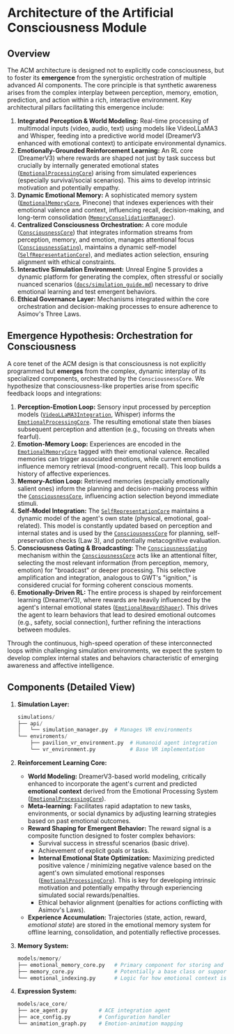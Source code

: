 # Architecture of the Artificial Consciousness Module

## Overview

The ACM architecture is designed not to explicitly code consciousness, but to foster its **emergence** from the synergistic orchestration of multiple advanced AI components. The core principle is that synthetic awareness arises from the complex interplay between perception, memory, emotion, prediction, and action within a rich, interactive environment. Key architectural pillars facilitating this emergence include:

1.  **Integrated Perception & World Modeling:** Real-time processing of multimodal inputs (video, audio, text) using models like VideoLLaMA3 and Whisper, feeding into a predictive world model (DreamerV3 enhanced with emotional context) to anticipate environmental dynamics.
2.  **Emotionally-Grounded Reinforcement Learning:** An RL core (DreamerV3) where rewards are shaped not just by task success but crucially by internally generated emotional states ([`EmotionalProcessingCore`](models/emotion/emotional_processing.py)) arising from simulated experiences (especially survival/social scenarios). This aims to develop intrinsic motivation and potentially empathy.
3.  **Dynamic Emotional Memory:** A sophisticated memory system ([`EmotionalMemoryCore`](models/memory/emotional_memory_core.py), Pinecone) that indexes experiences with their emotional valence and context, influencing recall, decision-making, and long-term consolidation ([`MemoryConsolidationManager`](models/memory/consolidation.py)).
4.  **Centralized Consciousness Orchestration:** A core module ([`ConsciousnessCore`](models/core/consciousness_core.py)) that integrates information streams from perception, memory, and emotion, manages attentional focus ([`ConsciousnessGating`](models/core/consciousness_gating.py)), maintains a dynamic self-model ([`SelfRepresentationCore`](models/self_model/self_representation_core.py)), and mediates action selection, ensuring alignment with ethical constraints.
5.  **Interactive Simulation Environment:** Unreal Engine 5 provides a dynamic platform for generating the complex, often stressful or socially nuanced scenarios ([`docs/simulation_guide.md`](docs/simulation_guide.md)) necessary to drive emotional learning and test emergent behaviors.
6.  **Ethical Governance Layer:** Mechanisms integrated within the core orchestration and decision-making processes to ensure adherence to Asimov's Three Laws.

## Emergence Hypothesis: Orchestration for Consciousness

A core tenet of the ACM design is that consciousness is not explicitly programmed but **emerges** from the complex, dynamic interplay of its specialized components, orchestrated by the `ConsciousnessCore`. We hypothesize that consciousness-like properties arise from specific feedback loops and integrations:

1.  **Perception-Emotion Loop:** Sensory input processed by perception models ([`VideoLLaMA3Integration`](models/integration/video_llama3_integration.py), Whisper) informs the [`EmotionalProcessingCore`](models/emotion/emotional_processing.py). The resulting emotional state then biases subsequent perception and attention (e.g., focusing on threats when fearful).
2.  **Emotion-Memory Loop:** Experiences are encoded in the [`EmotionalMemoryCore`](models/memory/emotional_memory_core.py) tagged with their emotional valence. Recalled memories can trigger associated emotions, while current emotions influence memory retrieval (mood-congruent recall). This loop builds a history of affective experiences.
3.  **Memory-Action Loop:** Retrieved memories (especially emotionally salient ones) inform the planning and decision-making process within the [`ConsciousnessCore`](models/core/consciousness_core.py), influencing action selection beyond immediate stimuli.
4.  **Self-Model Integration:** The [`SelfRepresentationCore`](models/self_model/self_representation_core.py) maintains a dynamic model of the agent's own state (physical, emotional, goal-related). This model is constantly updated based on perception and internal states and is used by the [`ConsciousnessCore`](models/core/consciousness_core.py) for planning, self-preservation checks (Law 3), and potentially metacognitive evaluation.
5.  **Consciousness Gating & Broadcasting:** The [`ConsciousnessGating`](models/core/consciousness_gating.py) mechanism within the [`ConsciousnessCore`](models/core/consciousness_core.py) acts like an attentional filter, selecting the most relevant information (from perception, memory, emotion) for "broadcast" or deeper processing. This selective amplification and integration, analogous to GWT's "ignition," is considered crucial for forming coherent conscious moments.
6.  **Emotionally-Driven RL:** The entire process is shaped by reinforcement learning (DreamerV3), where rewards are heavily influenced by the agent's internal emotional states ([`EmotionalRewardShaper`](models/evaluation/consciousness_development.py)). This drives the agent to learn behaviors that lead to desired emotional outcomes (e.g., safety, social connection), further refining the interactions between modules.

Through the continuous, high-speed operation of these interconnected loops within challenging simulation environments, we expect the system to develop complex internal states and behaviors characteristic of emerging awareness and affective intelligence.

## Components (Detailed View)

1. **Simulation Layer:**

   ```python
   simulations/
   ├── api/
   │   └── simulation_manager.py  # Manages VR environments
   └── enviroments/
       ├── pavilion_vr_environment.py  # Humanoid agent integration
       └── vr_environment.py           # Base VR implementation

   ```

2. **Reinforcement Learning Core:**

   - **World Modeling:** DreamerV3-based world modeling, critically enhanced to incorporate the agent's current and predicted **emotional context** derived from the Emotional Processing System ([`EmotionalProcessingCore`](models/emotion/emotional_processing.py)).
   - **Meta-learning:** Facilitates rapid adaptation to new tasks, environments, or social dynamics by adjusting learning strategies based on past emotional outcomes.
   - **Reward Shaping for Emergent Behavior:** The reward signal is a composite function designed to foster complex behaviors:
     - Survival success in stressful scenarios (basic drive).
     - Achievement of explicit goals or tasks.
     - **Internal Emotional State Optimization:** Maximizing predicted positive valence / minimizing negative valence based on the agent's own simulated emotional responses ([`EmotionalProcessingCore`](models/emotion/emotional_processing.py)). This is key for developing intrinsic motivation and potentially empathy through experiencing simulated social rewards/penalties.
     - Ethical behavior alignment (penalties for actions conflicting with Asimov's Laws).
   - **Experience Accumulation:** Trajectories (state, action, reward, *emotional state*) are stored in the emotional memory system for offline learning, consolidation, and potentially reflective processes.

3. **Memory System:**

   ```python
   models/memory/
   ├── emotional_memory_core.py   # Primary component for storing and retrieving emotionally indexed experiences
   ├── memory_core.py             # Potentially a base class or supporting module for memory operations
   └── emotional_indexing.py      # Logic for how emotional context is indexed with memories
   ```

4. **Expression System:**
   ```python
   models/ace_core/
   ├── ace_agent.py          # ACE integration agent
   ├── ace_config.py         # Configuration handler
   └── animation_graph.py    # Emotion-animation mapping
   ```
